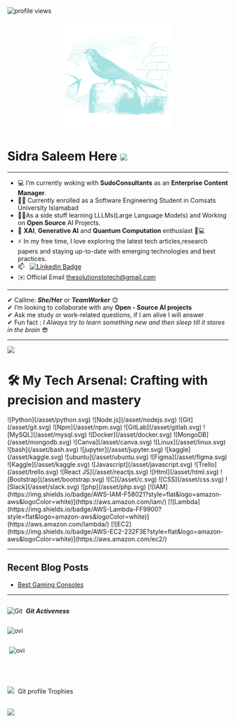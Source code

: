 ![profile views](https://komarev.com/ghpvc/?username=sidrasaleem296&label=PROFILE+VIEWS)
<div id="header" align="center">
  <img src="/asset/ababeel.svg" width="250"/>
</div>                                                            
<h1>
  Sidra Saleem Here
  <img src="https://media.giphy.com/media/hvRJCLFzcasrR4ia7z/giphy.gif" width="30px"/>
</h1>   
<hr>

- 💻 I’m currently woking with **SudoConsultants** as an **Enterprise Content Manager**.
- 👩‍💻 Currently enrolled as a Software Engineering Student in Comsats University Islamabad
- 👩‍💻As a side stuff learning LLLMs(Large Language Models) and Working on **Open Source** AI Projects.
- 🤖 **XAI**, **Generative AI** and **Quantum Computation** enthusiast 🧠💻
- ⚡ In my free time, I love exploring the latest tech articles,research papers and staying up-to-date with emerging technologies and best practices.
- 📫 &nbsp; [![Linkedin Badge](https://img.shields.io/badge/-Sidra-blue?style=flat&logo=Linkedin&logoColor=white)](https://www.linkedin.com/in/sidra-saleem-5134911b5)
- ✉️ Official Email [thesolutionstotech@gmail.com](mailto:thesolutionstotech@gmail.com)

<hr>

✔ Callme: ***She/Her*** or ***TeamWorker*** 😊 <br>
✔ I’m looking to collaborate with any **Open - Source AI projects**<br>
✔ Ask me study or work-related questions, if I am alive I will answer<br>
✔ Fun fact : *I Always try to learn something new and then sleep till it stores in the brain* 😎
<hr>
<img src="https://media.giphy.com/media/iY8CRBdQXODJSCERIr/giphy.gif" width="30px">&nbsp;
<h1>🛠️ My Tech Arsenal: Crafting with precision and mastery</h1>
![Python](/asset/python.svg)
![Node.js](/asset/nodejs.svg)
![Git](/asset/git.svg)
![Npm](/asset/npm.svg)
![GitLab](/asset/gitlab.svg)
![MySQL](/asset/mysql.svg)
![Docker](/asset/docker.svg)
![MongoDB](/asset/mongodb.svg)
![Canva](/asset/canva.svg)
![Linux](/asset/linux.svg)
![bash](/asset/bash.svg)
![jupyter](/asset/jupyter.svg)
![kaggle](/asset/kaggle.svg)
![ubuntu](/asset/ubuntu.svg)
![Figma](/asset/figma.svg)
![Kaggle](/asset/kaggle.svg)
![Javascript](/asset/javascript.svg)
![Trello](/asset/trello.svg)
![React JS](/asset/reactjs.svg)
![Html](/asset/html.svg)
![Bootstrap](/asset/bootstrap.svg)
![C](/asset/c.svg)
![CSS](/asset/css.svg)
![Slack](/asset/slack.svg)
![php](/asset/php.svg)
[![IAM](https://img.shields.io/badge/AWS-IAM-F58021?style=flat&logo=amazon-aws&logoColor=white)](https://aws.amazon.com/iam/)
[![Lambda](https://img.shields.io/badge/AWS-Lambda-FF9900?style=flat&logo=amazon-aws&logoColor=white)](https://aws.amazon.com/lambda/)
[![EC2](https://img.shields.io/badge/AWS-EC2-232F3E?style=flat&logo=amazon-aws&logoColor=white)](https://aws.amazon.com/ec2/)

<hr>

## Recent Blog Posts

<!-- BLOG-POST-LIST:START -->
- [Best Gaming Consoles](https://solutionstotech.com/?p=22)

<hr>

<!DOCTYPE html>
<html>
<body>
    <div style="display: flex; flex-direction: column; align-items: flex-start;">
        <p>
            <img src="https://media.giphy.com/media/W5eoZHPpUx9sapR0eu/giphy.gif" width="30px" alt="Git"/>
            &nbsp;<i><b>Git Activeness</b></i>
        </p>
        <p>
            <img src="https://github-readme-stats.vercel.app/api/top-langs?username=SidraSaleem296&show_icons=true&locale=en&layout=compact&theme=radical" alt="ovi" />
        </p>
        <p>
            &nbsp;<img src="https://github-readme-stats.vercel.app/api?username=SidraSaleem296&show_icons=true&locale=en&theme=chartreuse-dark" alt="ovi" width="410" />
        </p>
        <br>
        <hr>
        <p align="center">
            <img src="https://media.giphy.com/media/QaMcXSekUWx7aogAUr/giphy.gif" width="30" />
            &nbsp;Git profile Trophies
        </p>
        <br>
        <img src="https://github-profile-trophy.vercel.app/?username=SidraSaleem296&theme=juicyfresh&no-bg=true" />
    </div>
</body>
</html>

